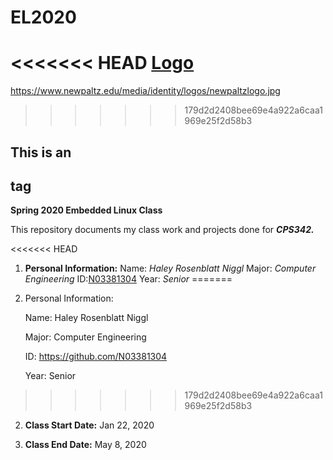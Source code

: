 # EL2020

<<<<<<< HEAD
[Logo](https://www.newpaltz.edu/media/identity/logos/newpaltzlogo.jpg)
=======
https://www.newpaltz.edu/media/identity/logos/newpaltzlogo.jpg 
>>>>>>> 179d2d2408bee69e4a922a6caa1969e25f2d58b3

## This is an <h2> tag
 **Spring 2020 Embedded Linux Class**

This repository documents my class work and projects done for _**CPS342.**_

<<<<<<< HEAD
1. **Personal Information:**
	Name: *Haley Rosenblatt Niggl*
	Major: *Computer Engineering*
	ID:[N03381304](https://github.com/N03381304)
	Year: *Senior*
=======
1. Personal Information:

	Name: Haley Rosenblatt Niggl
	
	Major: Computer Engineering
	
	ID: https://github.com/N03381304
	
	Year: Senior
>>>>>>> 179d2d2408bee69e4a922a6caa1969e25f2d58b3

2. **Class Start Date:** Jan 22, 2020

3. **Class End Date:** May 8, 2020

